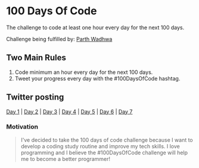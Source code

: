 # 100 Days Of Code

The challenge to code at least one hour every day for the next 100 days.

Challenge being fulfilled by: [Parth Wadhwa](https://github.com/parthw/)

## Two Main Rules

1. Code minimum an hour every day for the next 100 days.
2. Tweet your progress every day with the #100DaysOfCode hashtag.

## Twitter posting

[Day 1](https://twitter.com/_parthwadhwa/status/1327553840460169216) | [Day 2](https://twitter.com/_parthwadhwa/status/1327978800441745409) | [Day 3](https://twitter.com/_parthwadhwa/status/1328393904283029504) | [Day 4](https://twitter.com/_parthwadhwa/status/1328765998585978880) | [Day 5](https://twitter.com/_parthwadhwa/status/1329126310023598080) | [Day 6](https://twitter.com/_parthwadhwa/status/1329510972562821121) | [Day 7](https://twitter.com/_parthwadhwa/status/1329857885317173253)

### Motivation

> I've decided to take the 100 days of code challenge because I want to develop a coding study routine and improve my tech skills. I love programming and I believe the #100DaysOfCode challenge will help me to become a better programmer!
